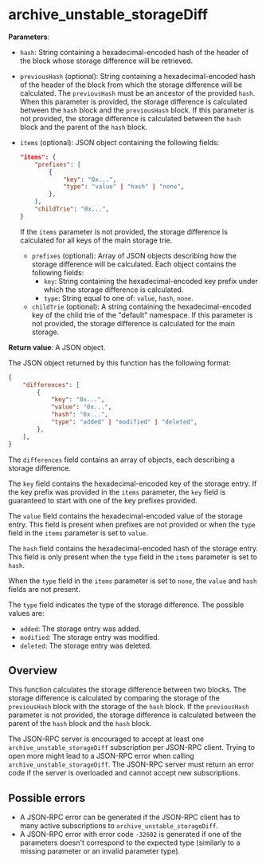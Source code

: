 # archive_unstable_storageDiff

**Parameters**:

- `hash`: String containing a hexadecimal-encoded hash of the header of the block whose storage difference will be retrieved.

- `previousHash` (optional): String containing a hexadecimal-encoded hash of the header of the block from which the storage difference will be calculated. The `previousHash` must be an ancestor of the provided `hash`.  When this parameter is provided, the storage difference is calculated between the `hash` block and the `previousHash` block. If this parameter is not provided, the storage difference is calculated between the `hash` block and the parent of the `hash` block.

- `items` (optional): JSON object containing the following fields:

    ```json
    "items": {
        "prefixes": [
            {
                "key": "0x...",
                "type": "value" | "hash" | "none",
            },
        ],
        "childTrie": "0x...",
    }
    ```

  If the `items` parameter is not provided, the storage difference is calculated for all keys of the main storage trie.
  - `prefixes` (optional): Array of JSON objects describing how the storage difference will be calculated. Each object contains the following fields:
    - `key`: String containing the hexadecimal-encoded key prefix under which the storage difference is calculated.
    - `type`: String equal to one of: `value`, `hash`, `none`.
  - `childTrie` (optional): A string containing the hexadecimal-encoded key of the child trie of the "default" namespace. If this parameter is not provided, the storage difference is calculated for the main storage.

**Return value**: A JSON object.

The JSON object returned by this function has the following format:

```json
{
    "differences": [
        {
            "key": "0x...",
            "value": "0x...",
            "hash": "0x...",
            "type": "added" | "modified" | "deleted",
        },
    ],
}
```

The `differences` field contains an array of objects, each describing a storage difference.

The `key` field contains the hexadecimal-encoded key of the storage entry. If the key prefix was provided in the `items` parameter, the `key` field is guaranteed to start with one of the key prefixes provided.

The `value` field contains the hexadecimal-encoded value of the storage entry. This field is present when prefixes are not provided or when the `type` field in the `items` parameter is set to `value`.

The `hash` field contains the hexadecimal-encoded hash of the storage entry. This field is only present when the `type` field in the `items` parameter is set to `hash`.

When the `type` field in the `items` parameter is set to `none`, the `value` and `hash` fields are not present.

The `type` field indicates the type of the storage difference. The possible values are:

- `added`: The storage entry was added.
- `modified`: The storage entry was modified.
- `deleted`: The storage entry was deleted.


## Overview

This function calculates the storage difference between two blocks. The storage difference is calculated by comparing the storage of the `previousHash` block with the storage of the `hash` block. If the `previousHash` parameter is not provided, the storage difference is calculated between the parent of the `hash` block and the `hash` block.

The JSON-RPC server is encouraged to accept at least one `archive_unstable_storageDiff` subscription per JSON-RPC client. Trying to open more might lead to a JSON-RPC error when calling `archive_unstable_storageDiff`. The JSON-RPC server must return an error code if the server is overloaded and cannot accept new subscriptions.

## Possible errors

- A JSON-RPC error can be generated if the JSON-RPC client has to many active subscriptions to `archive_unstable_storageDiff`.
- A JSON-RPC error with error code `-32602` is generated if one of the parameters doesn't correspond to the expected type (similarly to a missing parameter or an invalid parameter type).

